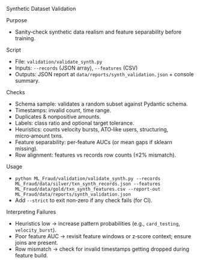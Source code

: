 Synthetic Dataset Validation

Purpose
- Sanity‑check synthetic data realism and feature separability before training.

Script
- File: `validation/validate_synth.py`
- Inputs: `--records` (JSON array), `--features` (CSV)
- Outputs: JSON report at `data/reports/synth_validation.json` + console summary.

Checks
- Schema sample: validates a random subset against Pydantic schema.
- Timestamps: invalid count, time range.
- Duplicates & nonpositive amounts.
- Labels: class ratio and optional target tolerance.
- Heuristics: counts velocity bursts, ATO‑like users, structuring, micro‑amount txns.
- Feature separability: per‑feature AUCs (or mean gaps if sklearn missing).
- Row alignment: features vs records row counts (≤2% mismatch).

Usage
- `python ML_Fraud/validation/validate_synth.py --records ML_Fraud/data/silver/txn_synth_records.json --features ML_Fraud/data/gold/txn_synth_features.csv --report-out ML_Fraud/data/reports/synth_validation.json`
- Add `--strict` to exit non‑zero if any check fails (for CI).

Interpreting Failures
- Heuristics low → increase pattern probabilities (e.g., `card_testing`, `velocity_burst`).
- Poor feature AUC → revisit feature windows or z‑score context; ensure joins are present.
- Row mismatch → check for invalid timestamps getting dropped during feature build.

